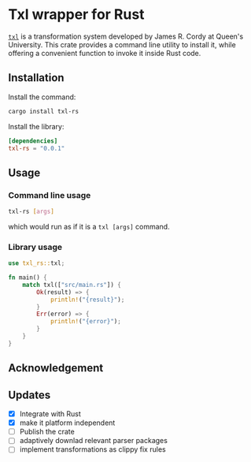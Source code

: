 # Txl wrapper for Rust

[`txl`](http://txl.ca) is a transformation system developed by James R. Cordy
at Queen's University. This crate provides a command line utility to install it,
while offering a convenient function to invoke it inside Rust code.

## Installation

Install the command:
```bash
cargo install txl-rs
```

Install the library:
```toml
[dependencies]
txl-rs = "0.0.1"
```

## Usage

### Command line usage
```bash
txl-rs [args]
```
which would run as if it is a `txl [args]` command.

### Library usage
```rust
use txl_rs::txl;

fn main() {
    match txl(["src/main.rs"]) {
        Ok(result) => {
            println!("{result}");
        }
        Err(error) => {
            println!("{error}");
        }
    }
}
```

## Acknowledgement

## Updates
- [x] Integrate with Rust
- [x] make it platform independent
- [ ] Publish the crate
- [ ] adaptively downlad relevant parser packages 
- [ ] implement transformations as clippy fix rules
